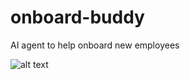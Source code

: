 # onboard-buddy
AI agent to help onboard new employees



![alt text](https://github.com/anmolnehru/onboard-buddy/blob/main/onboard-buddy.logo.jpg?raw=true)
